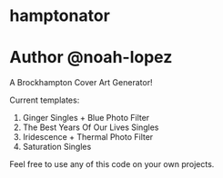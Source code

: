 # hamptonator
# Author @noah-lopez

A Brockhampton Cover Art Generator! 

Current templates:
1) Ginger Singles + Blue Photo Filter
2) The Best Years Of Our Lives Singles
3) Iridescence + Thermal Photo Filter
4) Saturation Singles

Feel free to use any of this code on your own projects. 